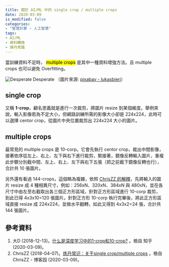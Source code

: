 ```yaml
---
title: 關於 AI/ML 中的 single crop / multiple crops
date: 2020-03-09
is_modified: false
categories:
- "智慧計算 › 人工智慧"
tags:
- AI/ML
- 資料轉換
- 煉丹常識
--- 
```


當訓練資料不足時， <mark>multiple crops</mark> 是其中一種資料增強方法。且 multiple crops 也可以避免 Overfitting。
<!--more-->

<p class="illustration">
    <img src="https://i.imgur.com/EUxkmxF.png" alt="Desperate">
    Desperate （圖片來源: <a href="https://pixabay.com/photos/youtuber-blogger-screenwriter-2838945/">pixabay - lukasbieri</a>）
</p>



## single crop
又稱 **1-crop**，顧名思義就是進行一次裁剪，將圖片 resize 到某個維度。舉例來說，輸入影像若為不定大小，但網路訓練所需的影像大小卻是 224x224，此時可以選擇 centor crop，從圖片中央位置裁剪出 224x224 大小的圖片。



## multiple crops
最常見的 multiple crops 是 10-corp。它會先執行 centor crop，裁出中間影像，接著依序從左上、右上、左下與右下進行裁剪，緊接著，鏡像反轉輸入圖片，重複此步驟分別截中間、左上、右上、左下與右下五張（把之前截下鏡像反轉也行），合計共 10 張圖片。

<p class="paragraph-spacing"></p> 

另外還有看過 144-crops，這個略為複雜，依照 [ChrisZZ 的解釋](https://www.cnblogs.com/zjutzz/articles/8733044.html)，先將輸入的圖片 resize 成 4 種相異尺寸，例如：256xN、320xN、384xN 與 480xN，並在各尺寸中由左至右截取出各三個正方形區域，針對正方形區域進行 10-corp 裁剪，到此已得 4x3x10=120 張圖片。針對正方形 10-corp 執行完畢後，將此正方形區域直接 resize 成 224x224，並做水平翻轉，如此又得到 4x3x2=24 張，合計共 144 張圖片。
 


## 參考資料 
1. 大D (2018-12-13)。[什么是深度学习中的1-crop和10-crop?](https://www.zhihu.com/question/58217321/answer/551019030) 。檢自 知乎 (2020-03-09)。
2. ChrisZZ (2018-04-07)。[炼丹常识：关于single crop/multiple crops](https://www.cnblogs.com/zjutzz/articles/8733044.html) 。檢自 ChrisZZ - 博客园 (2020-03-09)。

